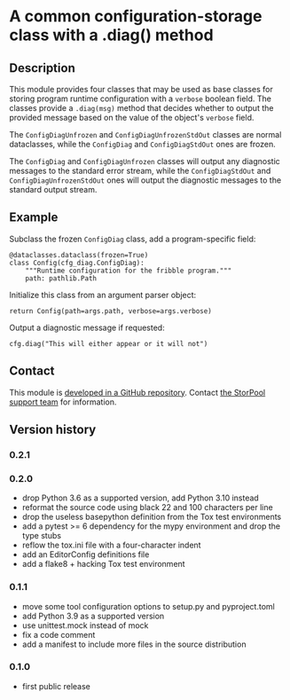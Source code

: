 # A common configuration-storage class with a .diag() method

## Description

This module provides four classes that may be used as base classes for
storing program runtime configuration with a `verbose` boolean field.
The classes provide a `.diag(msg)` method that decides whether to
output the provided message based on the value of the object's
`verbose` field.

The `ConfigDiagUnfrozen` and `ConfigDiagUnfrozenStdOut` classes are
normal dataclasses, while the `ConfigDiag` and `ConfigDiagStdOut` ones
are frozen.

The `ConfigDiag` and `ConfigDiagUnfrozen` classes will output any
diagnostic messages to the standard error stream, while
the `ConfigDiagStdOut` and `ConfigDiagUnfrozenStdOut` ones will output
the diagnostic messages to the standard output stream.

## Example

Subclass the frozen `ConfigDiag` class, add a program-specific field:

    @dataclasses.dataclass(frozen=True)
    class Config(cfg_diag.ConfigDiag):
        """Runtime configuration for the fribble program."""
        path: pathlib.Path

Initialize this class from an argument parser object:

    return Config(path=args.path, verbose=args.verbose)

Output a diagnostic message if requested:

    cfg.diag("This will either appear or it will not")

## Contact

This module is [developed in a GitHub repository][github].
Contact [the StorPool support team][support] for information.

[github]: https://github.com/storpool/python-cfg_diag
[support]: mailto:support@storpool.com

## Version history

### 0.2.1

### 0.2.0

- drop Python 3.6 as a supported version, add Python 3.10 instead
- reformat the source code using black 22 and 100 characters per line
- drop the useless basepython definition from the Tox test environments
- add a pytest >= 6 dependency for the mypy environment and drop the type stubs
- reflow the tox.ini file with a four-character indent
- add an EditorConfig definitions file
- add a flake8 + hacking Tox test environment

### 0.1.1

- move some tool configuration options to setup.py and pyproject.toml
- add Python 3.9 as a supported version
- use unittest.mock instead of mock
- fix a code comment
- add a manifest to include more files in the source distribution

### 0.1.0

- first public release

